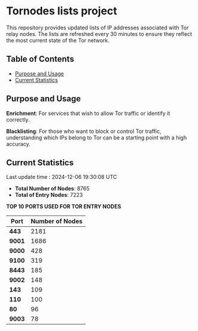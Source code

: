 # Tornodes lists project

This repository provides updated lists of IP addresses associated with Tor relay nodes. The lists are refreshed every 30 minutes to ensure they reflect the most current state of the Tor network.

## Table of Contents

- [Purpose and Usage](#purpose-and-usage)
- [Current Statistics](#current-statistics)


## Purpose and Usage

**Enrichment**: For services that wish to allow Tor traffic or identify it correctly.

**Blacklisting**: For those who want to block or control Tor traffic, understanding which IPs belong to Tor can be a starting point with a high accuracy.

## Current Statistics

Last update time : 2024-12-06 19:30:08 UTC

- **Total Number of Nodes**: 8765
- **Total of Entry Nodes**: 7223

**TOP 10 PORTS USED FOR TOR ENTRY NODES**

| **Port** | **Number of Nodes** |
|------|-----------------|
| **443**   | 2181  |
| **9001**   | 1686  |
| **9000**   | 428  |
| **9100**   | 319  |
| **8443**   | 185  |
| **9002**   | 148  |
| **143**   | 109  |
| **110**   | 100  |
| **80**   | 96  |
| **9003**   | 78  |

